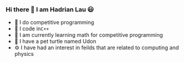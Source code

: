 ### Hi there 👋 I am Hadrian Lau 😃
- 🧠 I do competitive programming
- 🔨 I code in```C++```
- 🌱 I am currently learning math for competitive programming
- 🐢 I have a pet turtle named Udon
- ⚙️ I have had an interest in feilds that are related to computing and physics
